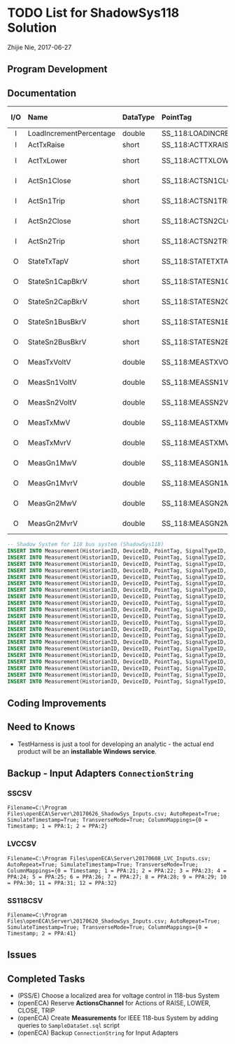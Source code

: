 # TODO List for ShadowSys118 Solution

Zhijie Nie, 2017-06-27

## Program Development


## Documentation

| I/O | Name | DataType | PointTag | SignalType | SignalReference | ID (Assigned) |
| :-: | :--- | :------- | :------- | :--------: | :-------------- | :------------ |
| I | LoadIncrementPercentage | double | SS_118:LOADINCRE | DIGI | SS118-LOADINCRE | PPA:41 |
| I | ActTxRaise      | short  | SS_118:ACTTXRAISE      | DIGI | SS118-ACTXRAISE   | PPA:42 |
| I | ActTxLower      | short  | SS_118:ACTTXLOWER      | DIGI | SS118-ACTTXLOWER  | PPA:43 |
| I | ActSn1Close     | short  | SS_118:ACTSN1CLOSE     | DIGI | SS118-ACTSN1CLOSE | PPA:44 |
| I | ActSn1Trip      | short  | SS_118:ACTSN1TRIP      | DIGI | SS118-ACTSN1TRIP  | PPA:45 |
| I | ActSn2Close     | short  | SS_118:ACTSN2CLOSE     | DIGI | SS118-ACTSN2CLOSE | PPA:46 |
| I | ActSn2Trip      | short  | SS_118:ACTSN2TRIP      | DIGI | SS118-ACTSN2TRIP  | PPA:47 |
| O | StateTxTapV     | short  | SS_118:STATETXTAPV     | DIGI | SS118-STATETXTAPV | PPA:48 |
| O | StateSn1CapBkrV | short  | SS_118:STATESN1CAPBKRV | DIGI | SS118-STATESN1CAPBKRV | PPA:49 |
| O | StateSn2CapBkrV | short  | SS_118:STATESN2CAPBKRV | DIGI | SS118-STATESN2CAPBKRV | PPA:50 |
| O | StateSn1BusBkrV | short  | SS_118:STATESN1BUSBKRV | DIGI | SS118-STATESN1BUSBKRV | PPA:51 |
| O | StateSn2BusBkrV | short  | SS_118:STATESN2BUSBKRV | DIGI | SS118-STATESN2BUSBKRV | PPA:52 |
| O | MeasTxVoltV     | double | SS_118:MEASTXVOLTV     | VPHM | SS118-MEASTXVOLTV  | PPA:53 |
| O | MeasSn1VoltV    | double | SS_118:MEASSN1VOLTV    | VPHM | SS118-MEASSN1VOLTV | PPA:54 |
| O | MeasSn2VoltV    | double | SS_118:MEASSN2VOLTV    | VPHM | SS118-MEASSN2VOLTV | PPA:55 |
| O | MeasTxMwV       | double | SS_118:MEASTXMWV       | CALC | SS118-MEASTXMWV    | PPA:56 |
| O | MeasTxMvrV      | double | SS_118:MEASTXMVRV      | CALC | SS118-MEASTXMVRV   | PPA:57 |
| O | MeasGn1MwV      | double | SS_118:MEASGN1MWV      | CALC | SS118-MEASGN1MWV   | PPA:58 |
| O | MeasGn1MvrV     | double | SS_118:MEASGN1MVRV     | CALC | SS118-MEASGN1MVRV  | PPA:59 |
| O | MeasGn2MwV      | double | SS_118:MEASGN2MWV      | CALC | SS118-MEASGN2MWV   | PPA:60 |
| O | MeasGn2MvrV     | double | SS_118:MEASGN2MVRV     | CALC | SS118-MEASGN2MVRV  | PPA:61 |

```sql
-- Shadow System for 118 bus system (ShadowSys118)
INSERT INTO Measurement(HistorianID, DeviceID, PointTag, SignalTypeID, PhasorSourceIndex, SignalReference, Description, Enabled) VALUES(1, 1, 'SS_118:LOADINCRE', 9, NULL, 'SS118-LOADINCRE', 'Shadow System for 118-bus system - Load Increment in percentage', 1);
INSERT INTO Measurement(HistorianID, DeviceID, PointTag, SignalTypeID, PhasorSourceIndex, SignalReference, Description, Enabled) VALUES(1, 1, 'SS_118:ACTTXRAISE', 9, NULL, 'SS118-ACTTXRAISE', 'Shadow System for 118-bus system - Action flag of raising load-tap-changer ActTxRaise', 1);
INSERT INTO Measurement(HistorianID, DeviceID, PointTag, SignalTypeID, PhasorSourceIndex, SignalReference, Description, Enabled) VALUES(1, 1, 'SS_118:ACTTXLOWER', 9, NULL, 'SS118-ACTTXLOWER', 'Shadow System for 118-bus system - Action flag of lowering load-tap-changer ActTxLower', 1);
INSERT INTO Measurement(HistorianID, DeviceID, PointTag, SignalTypeID, PhasorSourceIndex, SignalReference, Description, Enabled) VALUES(1, 1, 'SS_118:ACTSN1CLOSE', 9, NULL, 'SS118-ACTSN1CLOSE', 'Shadow System for 118-bus system - Action flag of closing capacitor bank 1 circuit breaker ActSn1Close', 1);
INSERT INTO Measurement(HistorianID, DeviceID, PointTag, SignalTypeID, PhasorSourceIndex, SignalReference, Description, Enabled) VALUES(1, 1, 'SS_118:ACTSN1TRIP', 9, NULL, 'SS118-ACTSN1TRIP', 'Shadow System for 118-bus system - Action flag of tripping capacitor bank 1 circuit breaker ActSn1Trip', 1);
INSERT INTO Measurement(HistorianID, DeviceID, PointTag, SignalTypeID, PhasorSourceIndex, SignalReference, Description, Enabled) VALUES(1, 1, 'SS_118:ACTSN2CLOSE', 9, NULL, 'SS118-ACTSN2CLOSE', 'Shadow System for 118-bus system - Action flag of closing capacitor bank 2 circuit breaker ActSn2Close', 1);
INSERT INTO Measurement(HistorianID, DeviceID, PointTag, SignalTypeID, PhasorSourceIndex, SignalReference, Description, Enabled) VALUES(1, 1, 'SS_118:ACTSN2TRIP', 9, NULL, 'SS118-ACTSN2TRIP', 'Shadow System for 118-bus system - Action flag of tripping capacitor bank 2 circuit breaker ActSn2Trip', 1);
INSERT INTO Measurement(HistorianID, DeviceID, PointTag, SignalTypeID, PhasorSourceIndex, SignalReference, Description, Enabled) VALUES(1, 1, 'SS_118:STATETXTAPV', 9, NULL, 'SS118-STATETXTAPV', 'Shadow System for 118-bus system - Transformer load-tap-changer state value StateTxTapV', 1);
INSERT INTO Measurement(HistorianID, DeviceID, PointTag, SignalTypeID, PhasorSourceIndex, SignalReference, Description, Enabled) VALUES(1, 1, 'SS_118:STATESN1CAPBKRV', 9, NULL, 'SS118-STATESN1CAPBKRV', 'Shadow System for 118-bus system - Capacitor bank 1 shunt circuit breaker state value StateSn1CapBkrV', 1);
INSERT INTO Measurement(HistorianID, DeviceID, PointTag, SignalTypeID, PhasorSourceIndex, SignalReference, Description, Enabled) VALUES(1, 1, 'SS_118:STATESN2CAPBKRV', 9, NULL, 'SS118-STATESN2CAPBKRV', 'Shadow System for 118-bus system - Capacitor bank 2 shunt circuit breaker state value StateSn2CapBkrV', 1);
INSERT INTO Measurement(HistorianID, DeviceID, PointTag, SignalTypeID, PhasorSourceIndex, SignalReference, Description, Enabled) VALUES(1, 1, 'SS_118:STATESN1BUSBKRV', 9, NULL, 'SS118-STATESN1BUSBKRV', 'Shadow System for 118-bus system - Capacitor bank 1 bus circuit breaker state value StateSn1BusBkrV', 1);
INSERT INTO Measurement(HistorianID, DeviceID, PointTag, SignalTypeID, PhasorSourceIndex, SignalReference, Description, Enabled) VALUES(1, 1, 'SS_118:STATESN2BUSBKRV', 9, NULL, 'SS118-STATESN2BUSBKRV', 'Shadow System for 118-bus system - Capacitor bank 2 bus circuit breaker state value StateSn2BusBkrV', 1);
INSERT INTO Measurement(HistorianID, DeviceID, PointTag, SignalTypeID, PhasorSourceIndex, SignalReference, Description, Enabled) VALUES(1, 1, 'SS_118:MEASTXVOLTV', 3, NULL, 'SS118-MEASTXVOLTV', 'Shadow System for 118-bus system - Transformer high-side bus voltage value MeasTxVoltV', 1);
INSERT INTO Measurement(HistorianID, DeviceID, PointTag, SignalTypeID, PhasorSourceIndex, SignalReference, Description, Enabled) VALUES(1, 1, 'SS_118:MEASSN1VOLTV', 3, NULL, 'SS118-MEASSN1VOLTV', 'Shadow System for 118-bus system - Capacitor bank 1  local bus voltage value MeasSn1VoltV', 1);
INSERT INTO Measurement(HistorianID, DeviceID, PointTag, SignalTypeID, PhasorSourceIndex, SignalReference, Description, Enabled) VALUES(1, 1, 'SS_118:MEASSN2VOLTV', 3, NULL, 'SS118-MEASSN2VOLTV', 'Shadow System for 118-bus system - Capacitor bank 2  local bus voltage value MeasSn2VoltV', 1);
INSERT INTO Measurement(HistorianID, DeviceID, PointTag, SignalTypeID, PhasorSourceIndex, SignalReference, Description, Enabled) VALUES(1, 1, 'SS_118:MEASTXMWV', 10, NULL, 'SS118-MEASTXMWV', 'Shadow System for 118-bus system -  Transformer transferred active power MeasTxMwV', 1);
INSERT INTO Measurement(HistorianID, DeviceID, PointTag, SignalTypeID, PhasorSourceIndex, SignalReference, Description, Enabled) VALUES(1, 1, 'SS_118:MEASTXMVRV', 10, NULL, 'SS118-MEASTXMVRV', 'Shadow System for 118-bus system -  Transformer transferred reactive power MeasTxMvrV', 1);
INSERT INTO Measurement(HistorianID, DeviceID, PointTag, SignalTypeID, PhasorSourceIndex, SignalReference, Description, Enabled) VALUES(1, 1, 'SS_118:MEASGN1MWV', 10, NULL, 'SS118-MEASGN1MWV', 'Shadow System for 118-bus system -  Generator 1 transferred active power MeasGn1MwV', 1);
INSERT INTO Measurement(HistorianID, DeviceID, PointTag, SignalTypeID, PhasorSourceIndex, SignalReference, Description, Enabled) VALUES(1, 1, 'SS_118:MEASGN1MVRV', 10, NULL, 'SS118-MEASGN1MVRV', 'Shadow System for 118-bus system -  Generator 1 transferred reactive power MeasGn1MvrV', 1);
INSERT INTO Measurement(HistorianID, DeviceID, PointTag, SignalTypeID, PhasorSourceIndex, SignalReference, Description, Enabled) VALUES(1, 1, 'SS_118:MEASGN2MWV', 10, NULL, 'SS118-MEASGN2MWV', 'Shadow System for 118-bus system -  Generator 2 transferred active power MeasGn2MwV', 1);
INSERT INTO Measurement(HistorianID, DeviceID, PointTag, SignalTypeID, PhasorSourceIndex, SignalReference, Description, Enabled) VALUES(1, 1, 'SS_118:MEASGN2MVRV', 10, NULL, 'SS118-MEASGN2MVRV', 'Shadow System for 118-bus system -  Generator 2 transferred reactive power MeasGn2MvrV', 1);

```

## Coding Improvements


## Need to Knows
* TestHarness is just a tool for developing an analytic - the actual end product will be an 
**installable Windows service**.


## Backup - Input Adapters `ConnectionString` 

### SSCSV
```
Filename=C:\Program Files\openECA\Server\20170626_ShadowSys_Inputs.csv; AutoRepeat=True; SimulateTimestamp=True; TransverseMode=True; ColumnMappings={0 = Timestamp; 1 = PPA:1; 2 = PPA:2}
```

### LVCCSV
```
Filename=C:\Program Files\openECA\Server\20170608_LVC_Inputs.csv; AutoRepeat=True; SimulateTimestamp=True; TransverseMode=True; ColumnMappings={0 = Timestamp; 1 = PPA:21; 2 = PPA:22; 3 = PPA:23; 4 = PPA:24; 5 = PPA:25; 6 = PPA:26; 7 = PPA:27; 8 = PPA:28; 9 = PPA:29; 10 = PPA:30; 11 = PPA:31; 12 = PPA:32}
```
### SS118CSV
```
Filename=C:\Program Files\openECA\Server\20170620_ShadowSys_Inputs.csv; AutoRepeat=True; SimulateTimestamp=True; TransverseMode=True; ColumnMappings={0 = Timestamp; 2 = PPA:41}
```

## Issues


## Completed Tasks
* (PSS/E) Choose a localized area for voltage control in 118-bus System
* (openECA) Reserve **ActionsChannel** for Actions of RAISE, LOWER, CLOSE, TRIP
* (openECA) Create **Measurements** for IEEE 118-bus System by adding queries to `SampleDataSet.sql` 
script
* (openECA) Backup `ConnectionString` for Input Adapters